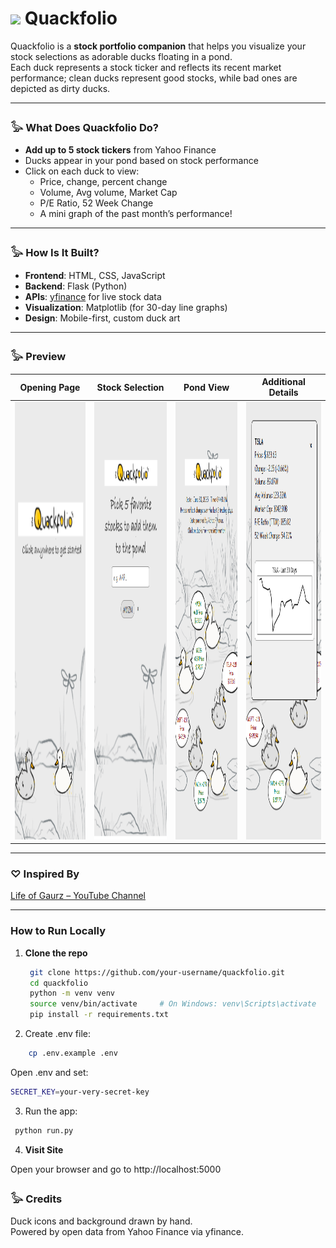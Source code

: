 <h1>
  <img src="https://www.thiings.co/_next/image?url=https%3A%2F%2Flftz25oez4aqbxpq.public.blob.vercel-storage.com%2Fimage-Jx48f8Wr7UdZla7hCMTfodBv61PiKB.png&w=2048&q=75" width="100"/>
  Quackfolio
</h1>



Quackfolio is a **stock portfolio companion** that helps you visualize your stock selections as adorable ducks floating in a pond.  
Each duck represents a stock ticker and reflects its recent market performance; clean ducks represent good stocks, while bad ones are depicted as dirty ducks.

---

### 𓅭 What Does Quackfolio Do?

- **Add up to 5 stock tickers** from Yahoo Finance
- Ducks appear in your pond based on stock performance
- Click on each duck to view:
  - Price, change, percent change
  - Volume, Avg volume, Market Cap
  - P/E Ratio, 52 Week Change
  - A mini graph of the past month’s performance!

---

### 𓅭 How Is It Built?

- **Frontend**: HTML, CSS, JavaScript  
- **Backend**: Flask (Python)
- **APIs**: [yfinance](https://pypi.org/project/yfinance/) for live stock data  
- **Visualization**: Matplotlib (for 30-day line graphs)  
- **Design**: Mobile-first, custom duck art

---

### 𓅭 Preview
| Opening Page | Stock Selection | Pond View | Additional Details |
|--------------|------------------|-----------|---------------------|
| <img src="app/static/images/preview1.png" width="200" height = "700"/> | <img src="app/static/images/preview2.png" width="200" height = "700"/> | <img src="app/static/images/preview3.png" width="200" height = "700"/> | <img src="app/static/images/preview4.png" width="200" height = "700"/> |


---

### ♡ Inspired By

[Life of Gaurz – YouTube Channel](https://www.youtube.com/@lifeofgaurz/featured)

---

### How to Run Locally

1. **Clone the repo**
   ```bash
    git clone https://github.com/your-username/quackfolio.git
    cd quackfolio
    python -m venv venv
    source venv/bin/activate     # On Windows: venv\Scripts\activate 
    pip install -r requirements.txt
    ```

2. Create .env file:
  ```bash
      cp .env.example .env
  ```
Open .env and set:
  ```bash
  SECRET_KEY=your-very-secret-key
  
  ```
3. Run the app:

  ```bash
   python run.py
  ```

4. **Visit Site**

  Open your browser and go to http://localhost:5000


### 𓅭 Credits  
Duck icons and background drawn by hand.  
Powered by open data from Yahoo Finance via yfinance.


